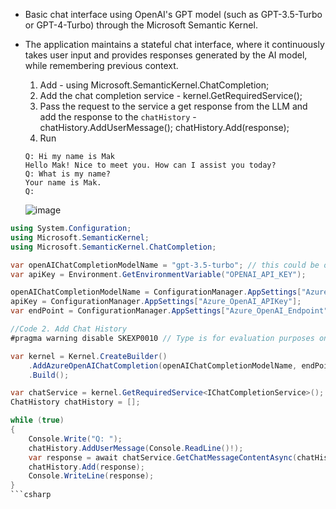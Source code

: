 * Basic chat interface using OpenAI's GPT model (such as GPT-3.5-Turbo or GPT-4-Turbo) through the Microsoft Semantic Kernel.
* The application maintains a stateful chat interface, where it continuously takes user input and provides responses generated by the AI model, while remembering previous context.
  1. Add  -  using Microsoft.SemanticKernel.ChatCompletion;
  1. Add the chat completion service - kernel.GetRequiredService<IChatCompletionService>();
  1. Pass the request to the service a get response from the LLM and add the response to the `chatHistory` - chatHistory.AddUserMessage(); chatHistory.Add(response);
  1. Run  
    ```console
    Q: Hi my name is Mak
    Hello Mak! Nice to meet you. How can I assist you today?
    Q: What is my name?
    Your name is Mak.
    Q:
    ```

    ![image](https://github.com/user-attachments/assets/7c474f87-2479-4b67-bd4b-207f1d7e6b88)

```csharp
using System.Configuration;
using Microsoft.SemanticKernel;
using Microsoft.SemanticKernel.ChatCompletion;

var openAIChatCompletionModelName = "gpt-3.5-turbo"; // this could be other models like "gpt-4o".
var apiKey = Environment.GetEnvironmentVariable("OPENAI_API_KEY");

openAIChatCompletionModelName = ConfigurationManager.AppSettings["Azure_OpenAI_DeploymentName"];
apiKey = ConfigurationManager.AppSettings["Azure_OpenAI_APIKey"];
var endPoint = ConfigurationManager.AppSettings["Azure_OpenAI_Endpoint"];

//Code 2. Add Chat History
#pragma warning disable SKEXP0010 // Type is for evaluation purposes only and is subject to change or removal in future updates. Suppress this diagnostic to proceed.

var kernel = Kernel.CreateBuilder()
    .AddAzureOpenAIChatCompletion(openAIChatCompletionModelName, endPoint, apiKey) // add the Azure OpenAI chat completion service.
    .Build();

var chatService = kernel.GetRequiredService<IChatCompletionService>();
ChatHistory chatHistory = [];

while (true)
{
    Console.Write("Q: ");
    chatHistory.AddUserMessage(Console.ReadLine()!);
    var response = await chatService.GetChatMessageContentAsync(chatHistory);
    chatHistory.Add(response);
    Console.WriteLine(response);
}
```csharp
